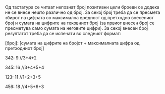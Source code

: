 Од тастатура се читаат непознат број позитивни цели броеви се додека не се внесе нешто различно од број. За секој број треба да се пресмета збирот на цифрата со максимална вредност од претходно внесениот број  и сумата на цифрите на тековниот број (за првиот внесен број се пресметува само сумата на неговите цифри). За секој внесен број резултатот треба да се испечати во следниот формат:

[број]: [сумата на цифрите на бројот + максималната цифра од претходниот број]

342: 9   //3+4+2

345: 16 //3+4+5+4

123: 11 //1+2+3+5

456: 18 //4+5+6+3